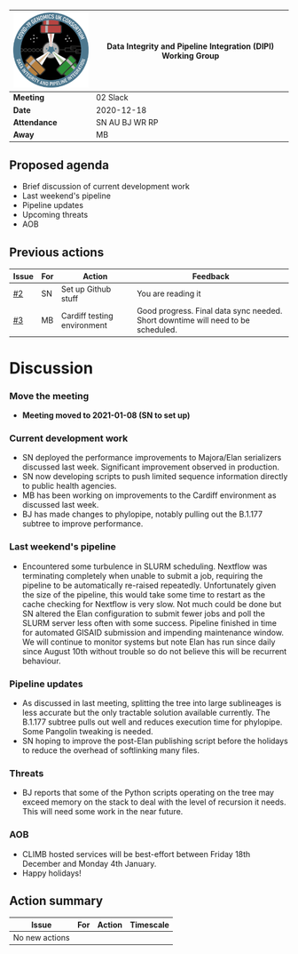 

| <img src="/assets/dipi.png" alt="DIPI Badge" width="150">      | Data Integrity and Pipeline Integration (DIPI) Working Group |
| -------------- | ----------------- |
| **Meeting**    | 02 Slack          |
| **Date**       | 2020-12-18        |
| **Attendance** | SN AU BJ    WR RP |
| **Away**       |          MB       |

## Proposed agenda

* Brief discussion of current development work
* Last weekend's pipeline
* Pipeline updates
* Upcoming threats
* AOB

## Previous actions

| Issue | For | Action          | Feedback          |
|-------|-----|-----------------|--------------------|
| [#2](https://github.com/cog-uk/dipi-group/issues/2) | SN | Set up Github stuff | You are reading it |
| [#3](https://github.com/cog-uk/dipi-group/issues/3) | MB | Cardiff testing environment | Good progress. Final data sync needed. Short downtime will need to be scheduled. |

# Discussion

### Move the meeting

* **Meeting moved to 2021-01-08 (SN to set up)**

### Current development work

* SN deployed the performance improvements to Majora/Elan serializers discussed last week. Significant improvement observed in production.
* SN now developing scripts to push limited sequence information directly to public health agencies.
* MB has been working on improvements to the Cardiff environment as discussed last week.
* BJ has made changes to phylopipe, notably pulling out the B.1.177 subtree to improve performance.

### Last weekend's pipeline

* Encountered some turbulence in SLURM scheduling.
Nextflow was terminating completely when unable to submit a job, requiring the pipeline to be automatically re-raised repeatedly.
Unfortunately given the size of the pipeline, this would take some time to restart as the cache checking for Nextflow is very slow.
Not much could be done but SN altered the Elan configuration to submit fewer jobs and poll the SLURM server less often with some success.
Pipeline finished in time for automated GISAID submission and impending maintenance window.
We will continue to monitor systems but note Elan has run since daily since August 10th without trouble so do not believe this will be recurrent behaviour.

### Pipeline updates

* As discussed in last meeting, splitting the tree into large sublineages is less accurate but the only tractable solution available currently.
The B.1.177 subtree pulls out well and reduces execution time for phylopipe. Some Pangolin tweaking is needed.
* SN hoping to improve the post-Elan publishing script before the holidays to reduce the overhead of softlinking many files.

### Threats

* BJ reports that some of the Python scripts operating on the tree may exceed memory on the stack to deal with the level of recursion it needs. This will need some work in the near future.

### AOB

* CLIMB hosted services will be best-effort between Friday 18th December and Monday 4th January.
* Happy holidays!

## Action summary

| Issue | For | Action          | Timescale          |
|-------|-----|-----------------|--------------------|
| No new actions |

